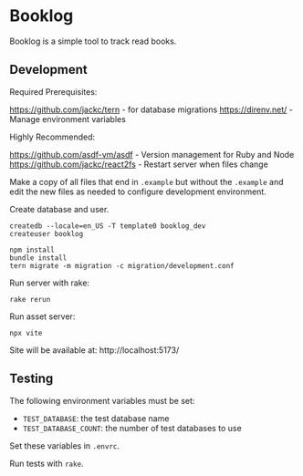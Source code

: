 # Booklog

Booklog is a simple tool to track read books.

## Development

Required Prerequisites:

https://github.com/jackc/tern - for database migrations
https://direnv.net/ - Manage environment variables

Highly Recommended:

https://github.com/asdf-vm/asdf - Version management for Ruby and Node
https://github.com/jackc/react2fs - Restart server when files change

Make a copy of all files that end in `.example` but without the `.example` and edit the new files as needed to configure development environment.

Create database and user.

```
createdb --locale=en_US -T template0 booklog_dev
createuser booklog
```


```
npm install
bundle install
tern migrate -m migration -c migration/development.conf
```

Run server with rake:

```
rake rerun
```

Run asset server:

```
npx vite
```

Site will be available at: http://localhost:5173/

## Testing

The following environment variables must be set:

* `TEST_DATABASE`: the test database name
* `TEST_DATABASE_COUNT`: the number of test databases to use

Set these variables in `.envrc`.

Run tests with `rake`.
